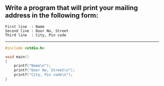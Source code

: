 ## Write a program that will print your mailing address in the following form:

```
First line  : Name
Second line : Door No, Street
Third line  : City, Pin code
```

---

```c
#include <stdio.h>

void main()
{
    printf("Name\n");
    printf("Door No, Street\n");
    printf("City, Pin code\n");
}
```
